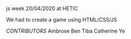 js week 20/04/2020 at HETIC 

We had to create a game using HTML/CSS/JS

*CONTRIBUTORS*
Ambrose Ben Tiba
Catherine Ye
